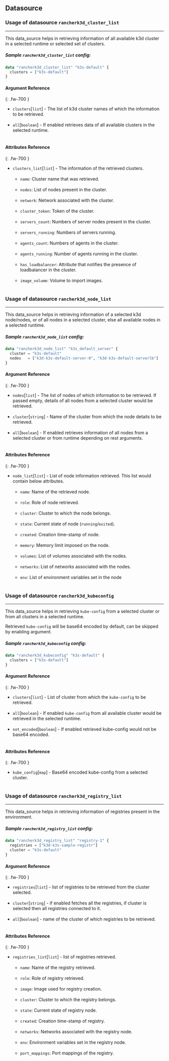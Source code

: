 ## Datasource

### Usage of datasource `rancherk3d_cluster_list`
___

This data_source helps in retrieving information of all available k3d cluster in a selected runtime or selected set of clusters.
##### Sample `rancherk3d_cluster_list` config:

```terraform
data "rancherk3d_cluster_list" "k3s-default" {
  clusters = ["k3s-default"]
}
```
#### Argument Reference
{: .fw-700 }
* `clusters`[`list`] - The list of k3d cluster names of which the information to be retrieved.<br><br>
* `all`[`boolean`] - If enabled retrieves data of all available clusters in the selected runtime.<br><br>

#### Attributes Reference
{: .fw-700 }
* `clusters_list`[`list`] - The information of the retrieved clusters.<br><br>
    * `name`: Cluster name that was retrieved.<br><br>
    * `nodes`: List of nodes present in the cluster.<br><br>
    * `network`: Network associated with the cluster.<br><br>
    * `cluster_token`: Token of the cluster.<br><br>
    * `servers_count`: Numbers of server nodes present in the cluster.<br><br>
    * `servers_running`: Numbers of servers running.<br><br>
    * `agents_count`: Numbers of agents in the cluster.<br><br>
    * `agents_running`: Number of agents running in the cluster.<br><br>
    * `has_loadbalancer`: Attribute that notifies the presence of loadbalancer in the cluster.<br><br>
    * `image_volume`: Volume to import images.<br><br>

### Usage of datasource `rancherk3d_node_list`
___
This data_source helps in retrieving information of a selected k3d node/nodes, or of all nodes in a selected cluster, else all available nodes in a selected runtime.
##### Sample `rancherk3d_node_list` config:

```terraform
data "rancherk3d_node_list" "k3s_default_server" {
  cluster = "k3s-default"
  nodes   = ["k3d-k3s-default-server-0", "k3d-k3s-default-serverlb"]
}
```
#### Argument Reference
{: .fw-700 }
* `nodes`[`list`] - The list of nodes of which information to be retrieved. If passed empty, details of all nodes from a selected cluster would be retrieved. <br><br>
* `cluster`[`string`] - Name of the cluster from which the node details to be retrieved.<br><br>
* `all`[`boolean`] - If enabled retrieves information of all nodes from a selected cluster or from runtime depending on rest arguments.<br><br>


#### Attributes Reference
{: .fw-700 }
* `node_list`[`list`] - List of node information retrieved. This list would contain below attributes.<br><br>
    * `name`: Name of the retrieved node.<br><br>
    * `role`: Role of node retrieved.<br><br>
    * `cluster`: Cluster to which the node belongs.<br><br>
    * `state`: Current state of node (`running`/`exited`).<br><br>
    * `created`: Creation time-stamp of node.<br><br>
    * `memory`: Memory limit imposed on the node.<br><br>
    * `volumes`: List of volumes associated with the nodes.<br><br>
    * `networks`: List of networks associated with the nodes.<br><br>
    * `env`: List of environment variables set in the node<br><br>

### Usage of datasource `rancherk3d_kubeconfig`
___
This data_source helps in retrieving `kube-config` from a selected cluster or from all clusters in a selected runtime.

Retrieved `kube-config` will be base64 encoded by default, can be skipped by enabling argument.
##### Sample `rancherk3d_kubeconfig` config:
```terraform
data "rancherk3d_kubeconfig" "k3s-default" {
  clusters = ["k3s-default"]
}
```
#### Argument Reference
{: .fw-700 }
* `clusters`[`list`] - List of cluster from which the `kube-config` to be retrieved.<br><br>
* `all`[`boolean`] - If enabled `kube-config` from all available cluster would be retrieved in the selected runtime.<br><br>
* `not_encoded`[`boolean`] - If enabled retrieved kube-config would not be base64 encoded.<br><br>


#### Attributes Reference
{: .fw-700 }
* `kube_config`[`map`] - Base64 encoded kube-config from a selected cluster.<br><br>

### Usage of datasource `rancherk3d_registry_list`
___
This data_source helps in retrieving information of registries present in the environment.
##### Sample `rancherk3d_registry_list` config:
```terraform
data "rancherk3d_registry_list" "registry-1" {
  registries = ["k3d-k3s-sample-registr"]
  cluster = "k3s-default"
}
```
#### Argument Reference
{: .fw-700 }
* `registries`[`list`] - list of registries to be retrieved from the cluster selected.<br><br>
* `cluster`[`string`] - if enabled fetches all the registries, if cluster is selected then all registries connected to it.<br><br>
* `all`[`boolean`] - name of the cluster of which registries to be retrieved.<br><br>


#### Attributes Reference
{: .fw-700 }
* `registries_list`[`list`] - list of registries retrieved.<br><br>
    * `name`: Name of the registry retrieved.<br><br>
    * `role`: Role of registry retrieved.<br><br>
    * `image`: Image used for registry creation.<br><br>
    * `cluster`: Cluster to which the registry belongs.<br><br>
    * `state`: Current state of registry node.<br><br>
    * `created`: Creation time-stamp of registry.<br><br>
    * `networks`: Networks associated with the registry node.<br><br>
    * `env`: Environment variables set in the registry node.<br><br>
    * `port_mappings`: Port mappings of the registry.